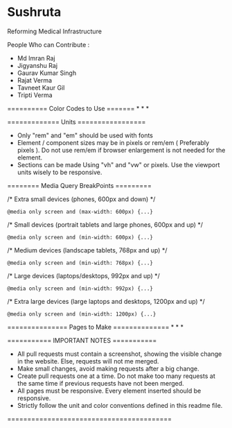 # Sushruta
Reforming Medical Infrastructure


People Who can Contribute :
* Md Imran Raj
* Jigyanshu Raj
* Gaurav Kumar Singh
* Rajat Verma
* Tavneet Kaur Gil
* Tripti Verma


========== Color Codes to Use =======
*
*
*


============= Units =================
* Only "rem" and "em" should be used with fonts
* Element / component sizes may be in pixels or rem/em ( Preferably pixels ). Do not use rem/em if browser enlargement is not needed for the element.
* Sections can be made Using "vh" and "vw" or pixels. Use the viewport units wisely to be responsive.


======== Media Query BreakPoints =========
     
   /* Extra small devices (phones, 600px and down) */
   
    @media only screen and (max-width: 600px) {...}

   /* Small devices (portrait tablets and large phones, 600px and up) */
   
    @media only screen and (min-width: 600px) {...}

   /* Medium devices (landscape tablets, 768px and up) */
   
    @media only screen and (min-width: 768px) {...}

   /* Large devices (laptops/desktops, 992px and up) */
   
    @media only screen and (min-width: 992px) {...}

   /* Extra large devices (large laptops and desktops, 1200px and up) */
   
    @media only screen and (min-width: 1200px) {...}


=============== Pages to Make ==============
*
*
*


=========== IMPORTANT NOTES ===========
* All pull requests must contain a screenshot, showing the visible change in the website. Else, requests will not me merged.
* Make small changes, avoid making requests after a big change.
* Create pull requests one at a time. Do not make too many requests at the same time if previous requests have not been merged.
* All pages must be responsive. Every element inserted should be responsive.
* Strictly follow the unit and color conventions defined in this readme file.

=========================================
